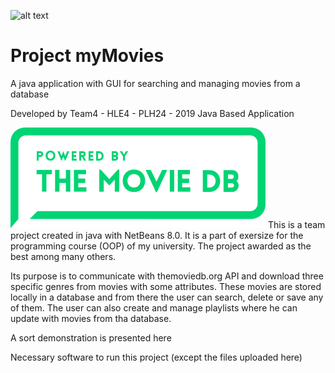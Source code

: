 ![alt text](https://www.eap.gr/images/logo_eap_new.png)


# Project myMovies
A java application with GUI for searching and managing movies from a database

Developed by Team4 - HLE4 - PLH24 - 2019 Java Based Application

![](myMovies/src/resources/tmdb.png)
This is a team project created in java with NetBeans 8.0. It is a part of exersize for the programming course (OOP) of my university. The project awarded as the best among many others. 

Its purpose is to communicate with themoviedb.org API and download three specific genres from movies with some attributes. These movies are stored locally in a database and from there the user can search, delete or save any of them. The user can also create and manage playlists where he can update with movies from tha database. 

A sort demonstration is presented here

Necessary software to run this project (except the files uploaded here)
